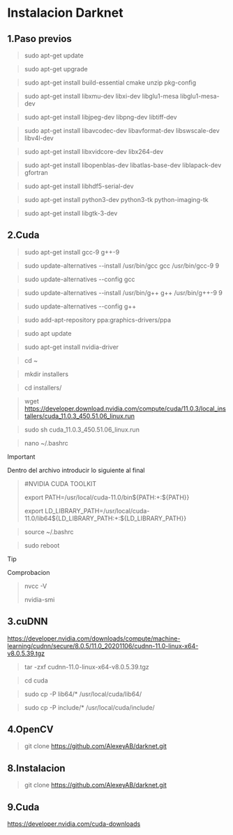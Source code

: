 # Instalacion Darknet
## 1.Paso previos
>sudo apt-get update

>sudo apt-get upgrade

>sudo apt-get install build-essential cmake unzip pkg-config

>sudo apt-get install libxmu-dev libxi-dev libglu1-mesa libglu1-mesa-dev

>sudo apt-get install libjpeg-dev libpng-dev libtiff-dev

>sudo apt-get install libavcodec-dev libavformat-dev libswscale-dev libv4l-dev

>sudo apt-get install libxvidcore-dev libx264-dev

>sudo apt-get install libopenblas-dev libatlas-base-dev liblapack-dev gfortran

>sudo apt-get install libhdf5-serial-dev

>sudo apt-get install python3-dev python3-tk python-imaging-tk

>sudo apt-get install libgtk-3-dev

## 2.Cuda
>sudo apt-get install gcc-9 g++-9

>sudo update-alternatives --install /usr/bin/gcc gcc /usr/bin/gcc-9 9

>sudo update-alternatives --config gcc

>sudo update-alternatives --install /usr/bin/g++ g++ /usr/bin/g++-9 9

>sudo update-alternatives --config g++

>sudo add-apt-repository ppa:graphics-drivers/ppa

>sudo apt update

>sudo apt-get install nvidia-driver

>cd ~

>mkdir installers

>cd installers/

>wget https://developer.download.nvidia.com/compute/cuda/11.0.3/local_installers/cuda_11.0.3_450.51.06_linux.run

>sudo sh cuda_11.0.3_450.51.06_linux.run

>nano ~/.bashrc

> [!IMPORTANT]
> Dentro del archivo introducir lo siguiente al final
>>#NVIDIA CUDA TOOLKIT
>>
>>export PATH=/usr/local/cuda-11.0/bin${PATH:+:${PATH}}
>>
>>export LD_LIBRARY_PATH=/usr/local/cuda-11.0/lib64${LD_LIBRARY_PATH:+:${LD_LIBRARY_PATH}}

>source ~/.bashrc

>sudo reboot

> [!TIP]
> Comprobacion
>>nvcc -V
>>
>>nvidia-smi

## 3.cuDNN
https://developer.nvidia.com/downloads/compute/machine-learning/cudnn/secure/8.0.5/11.0_20201106/cudnn-11.0-linux-x64-v8.0.5.39.tgz

>tar -zxf cudnn-11.0-linux-x64-v8.0.5.39.tgz

>cd cuda

>sudo cp -P lib64/* /usr/local/cuda/lib64/

>sudo cp -P include/* /usr/local/cuda/include/

## 4.OpenCV
>git clone https://github.com/AlexeyAB/darknet.git

## 8.Instalacion
>git clone https://github.com/AlexeyAB/darknet.git

## 9.Cuda
https://developer.nvidia.com/cuda-downloads
